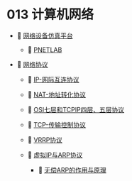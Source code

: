 # 013 计算机网络

* 📑 [网络设备仿真平台](013%20计算机网络/网络设备仿真平台.md)

  * 📄 [PNETLAB](013%20计算机网络/网络设备仿真平台/PNETLAB.md)
* 📑 [网络协议](013%20计算机网络/网络协议.md)

  * 📄 [IP-网际互连协议](013%20计算机网络/网络协议/IP-网际互连协议.md)
  * 📄 [NAT-地址转化协议](013%20计算机网络/网络协议/NAT-地址转化协议.md)
  * 📄 [OSI七层和TCPIP四层、五层协议](013%20计算机网络/网络协议/OSI七层和TCPIP四层、五层协议.md)
  * 📄 [TCP-传输控制协议](013%20计算机网络/网络协议/TCP-传输控制协议.md)
  * 📄 [VRRP协议](013%20计算机网络/网络协议/VRRP协议.md)
  * 📑 [虚拟IP与ARP协议](013%20计算机网络/网络协议/虚拟IP与ARP协议.md)

    * 📄 [无偿ARP的作用与原理](013%20计算机网络/网络协议/虚拟IP与ARP协议/无偿ARP的作用与原理.md)

‍
